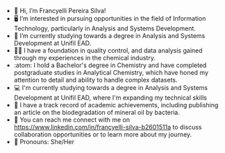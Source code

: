  - 👋 Hi, I’m Francyelli Pereira Silva!
 - 🖥️ I’m interested in pursuing opportunities in the field of Information Technology, particularly in Analysis and Systems Development.
 - 🌱 I’m currently studying towards a degree in Analysis and Systems Development at Unifil EAD.
 - 👩‍🔬 I have a foundation in quality control, and data analysis gained through my experiences in the chemical industry.
 - :atom: I hold a Bachelor's degree in Chemistry and have completed postgraduate studies in Analytical Chemistry, which have honed my attention to detail and ability to handle complex datasets.
 - 💻 I'm currently studying towards a degree in Analysis and Systems Development at Unifil EAD, where I'm expanding my technical skills
 - 📝 I have a track record of academic achievements, including publishing an article on the biodegradation of mineral oil by bacteria.
 - 💬 You can reach me connect with me on https://www.linkedin.com/in/francyelli-silva-b2601511a to discuss collaboration opportunities or to learn more about my journey.
 - 🌹 Pronouns: She/Her

